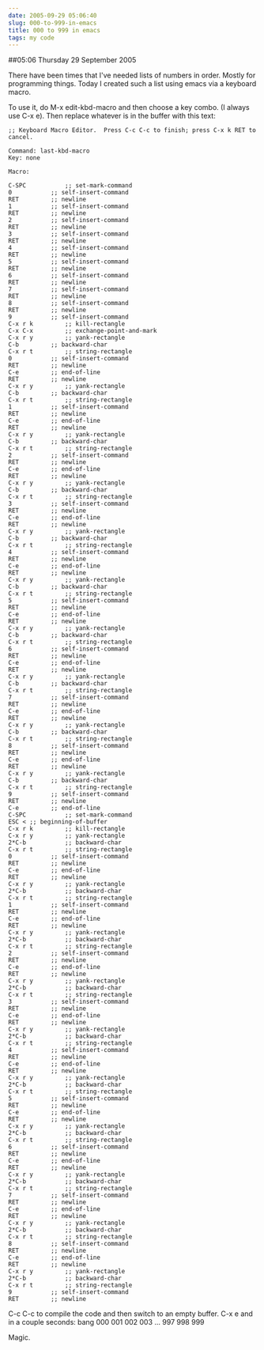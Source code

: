 ```yaml
---
date: 2005-09-29 05:06:40
slug: 000-to-999-in-emacs
title: 000 to 999 in emacs
tags: my code
---
```


##05:06 Thursday 29 September 2005

There have been times that I've needed lists of numbers in order.  Mostly for programming things.  Today I created such a list using emacs via a keyboard macro.

To use it, do M-x edit-kbd-macro and then choose a key combo.  (I always use C-x e).  Then replace whatever is in the buffer with this text:


    
    
    ;; Keyboard Macro Editor.  Press C-c C-c to finish; press C-x k RET to cancel.
    
    Command: last-kbd-macro
    Key: none
    
    Macro:
    
    C-SPC			;; set-mark-command
    0			;; self-insert-command
    RET			;; newline
    1			;; self-insert-command
    RET			;; newline
    2			;; self-insert-command
    RET			;; newline
    3			;; self-insert-command
    RET			;; newline
    4			;; self-insert-command
    RET			;; newline
    5			;; self-insert-command
    RET			;; newline
    6			;; self-insert-command
    RET			;; newline
    7			;; self-insert-command
    RET			;; newline
    8			;; self-insert-command
    RET			;; newline
    9			;; self-insert-command
    C-x r k			;; kill-rectangle
    C-x C-x			;; exchange-point-and-mark
    C-x r y			;; yank-rectangle
    C-b			;; backward-char
    C-x r t			;; string-rectangle
    0			;; self-insert-command
    RET			;; newline
    C-e			;; end-of-line
    RET			;; newline
    C-x r y			;; yank-rectangle
    C-b			;; backward-char
    C-x r t			;; string-rectangle
    1			;; self-insert-command
    RET			;; newline
    C-e			;; end-of-line
    RET			;; newline
    C-x r y			;; yank-rectangle
    C-b			;; backward-char
    C-x r t			;; string-rectangle
    2			;; self-insert-command
    RET			;; newline
    C-e			;; end-of-line
    RET			;; newline
    C-x r y			;; yank-rectangle
    C-b			;; backward-char
    C-x r t			;; string-rectangle
    3			;; self-insert-command
    RET			;; newline
    C-e			;; end-of-line
    RET			;; newline
    C-x r y			;; yank-rectangle
    C-b			;; backward-char
    C-x r t			;; string-rectangle
    4			;; self-insert-command
    RET			;; newline
    C-e			;; end-of-line
    RET			;; newline
    C-x r y			;; yank-rectangle
    C-b			;; backward-char
    C-x r t			;; string-rectangle
    5			;; self-insert-command
    RET			;; newline
    C-e			;; end-of-line
    RET			;; newline
    C-x r y			;; yank-rectangle
    C-b			;; backward-char
    C-x r t			;; string-rectangle
    6			;; self-insert-command
    RET			;; newline
    C-e			;; end-of-line
    RET			;; newline
    C-x r y			;; yank-rectangle
    C-b			;; backward-char
    C-x r t			;; string-rectangle
    7			;; self-insert-command
    RET			;; newline
    C-e			;; end-of-line
    RET			;; newline
    C-x r y			;; yank-rectangle
    C-b			;; backward-char
    C-x r t			;; string-rectangle
    8			;; self-insert-command
    RET			;; newline
    C-e			;; end-of-line
    RET			;; newline
    C-x r y			;; yank-rectangle
    C-b			;; backward-char
    C-x r t			;; string-rectangle
    9			;; self-insert-command
    RET			;; newline
    C-e			;; end-of-line
    C-SPC			;; set-mark-command
    ESC < ;; beginning-of-buffer
    C-x r k			;; kill-rectangle
    C-x r y			;; yank-rectangle
    2*C-b			;; backward-char
    C-x r t			;; string-rectangle
    0			;; self-insert-command
    RET			;; newline
    C-e			;; end-of-line
    RET			;; newline
    C-x r y			;; yank-rectangle
    2*C-b			;; backward-char
    C-x r t			;; string-rectangle
    1			;; self-insert-command
    RET			;; newline
    C-e			;; end-of-line
    RET			;; newline
    C-x r y			;; yank-rectangle
    2*C-b			;; backward-char
    C-x r t			;; string-rectangle
    2			;; self-insert-command
    RET			;; newline
    C-e			;; end-of-line
    RET			;; newline
    C-x r y			;; yank-rectangle
    2*C-b			;; backward-char
    C-x r t			;; string-rectangle
    3			;; self-insert-command
    RET			;; newline
    C-e			;; end-of-line
    RET			;; newline
    C-x r y			;; yank-rectangle
    2*C-b			;; backward-char
    C-x r t			;; string-rectangle
    4			;; self-insert-command
    RET			;; newline
    C-e			;; end-of-line
    RET			;; newline
    C-x r y			;; yank-rectangle
    2*C-b			;; backward-char
    C-x r t			;; string-rectangle
    5			;; self-insert-command
    RET			;; newline
    C-e			;; end-of-line
    RET			;; newline
    C-x r y			;; yank-rectangle
    2*C-b			;; backward-char
    C-x r t			;; string-rectangle
    6			;; self-insert-command
    RET			;; newline
    C-e			;; end-of-line
    RET			;; newline
    C-x r y			;; yank-rectangle
    2*C-b			;; backward-char
    C-x r t			;; string-rectangle
    7			;; self-insert-command
    RET			;; newline
    C-e			;; end-of-line
    RET			;; newline
    C-x r y			;; yank-rectangle
    2*C-b			;; backward-char
    C-x r t			;; string-rectangle
    8			;; self-insert-command
    RET			;; newline
    C-e			;; end-of-line
    RET			;; newline
    C-x r y			;; yank-rectangle
    2*C-b			;; backward-char
    C-x r t			;; string-rectangle
    9			;; self-insert-command
    RET			;; newline
    



C-c C-c to compile the code and then switch to an empty buffer.  C-x e and in a couple seconds: bang
000
001
002
003
...
997
998
999

Magic.
